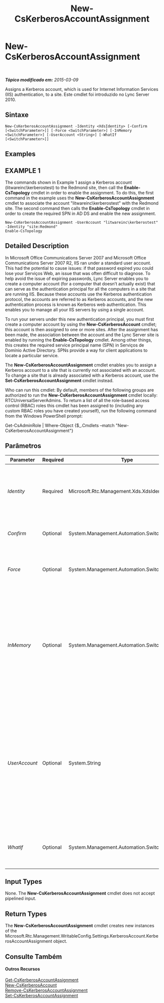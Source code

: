 ﻿---
title: New-CsKerberosAccountAssignment
TOCTitle: New-CsKerberosAccountAssignment
ms:assetid: 02145fe6-8b7a-4508-8b3c-b9671b5bfcff
ms:mtpsurl: https://technet.microsoft.com/pt-br/library/Gg398074(v=OCS.15)
ms:contentKeyID: 49305677
ms.date: 05/19/2016
mtps_version: v=OCS.15
ms.translationtype: HT
---

# New-CsKerberosAccountAssignment

 

_**Tópico modificado em:** 2015-03-09_

Assigns a Kerberos account, which is used for Internet Information Services (IIS) authentication, to a site. Este cmdlet foi introduzido no Lync Server 2010.

## Sintaxe

    New-CsKerberosAccountAssignment -Identity <XdsIdentity> [-Confirm [<SwitchParameter>]] [-Force <SwitchParameter>] [-InMemory <SwitchParameter>] [-UserAccount <String>] [-WhatIf [<SwitchParameter>]]

## Examples

## EXAMPLE 1

The commands shown in Example 1 assign a Kerberos account (litwareinc\\kerberostest) to the Redmond site, then call the **Enable-CsTopology** cmdlet in order to enable the assignment. To do this, the first command in the example uses the **New-CsKerberosAccountAssignment** cmdlet to associate the account "litwareinc\\kerberostest" with the Redmond site. The second command then calls the **Enable-CsTopology** cmdlet in order to create the required SPN in AD DS and enable the new assignment.

    New-CsKerberosAccountAssignment -UserAccount "litwareinc\kerberostest" -Identity "site:Redmond"
    Enable-CsTopology

## Detailed Description

In Microsoft Office Communications Server 2007 and Microsoft Office Communications Server 2007 R2, IIS ran under a standard user account. This had the potential to cause issues: if that password expired you could lose your Serviços Web, an issue that was often difficult to diagnose. To help avoid the issue of expiring passwords, Lync Server enables you to create a computer account (for a computer that doesn’t actually exist) that can serve as the authentication principal for all the computers in a site that are running IIS. Because these accounts use the Kerberos authentication protocol, the accounts are referred to as Kerberos accounts, and the new authentication process is known as Kerberos web authentication. This enables you to manage all your IIS servers by using a single account.

To run your servers under this new authentication principal, you must first create a computer account by using the **New-CsKerberosAccount** cmdlet; this account is then assigned to one or more sites. After the assignment has been made, the association between the account and the Lync Server site is enabled by running the **Enable-CsTopology** cmdlet. Among other things, this creates the required service principal name (SPN) in Serviços de Domínio Active Directory. SPNs provide a way for client applications to locate a particular service.

The **New-CsKerberosAccountAssignment** cmdlet enables you to assign a Kerberos account to a site that is currently not associated with an account. To change a site that is already associated with a Kerberos account, use the **Set-CsKerberosAccountAssignment** cmdlet instead.

Who can run this cmdlet: By default, members of the following groups are authorized to run the **New-CsKerberosAccountAssignment** cmdlet locally: RTCUniversalServerAdmins. To return a list of all the role-based access control (RBAC) roles this cmdlet has been assigned to (including any custom RBAC roles you have created yourself), run the following command from the Windows PowerShell prompt:

Get-CsAdminRole | Where-Object {$\_.Cmdlets –match "New-CsKerberosAccountAssignment"}

## Parâmetros


<table>
<colgroup>
<col style="width: 25%" />
<col style="width: 25%" />
<col style="width: 25%" />
<col style="width: 25%" />
</colgroup>
<thead>
<tr class="header">
<th>Parameter</th>
<th>Required</th>
<th>Type</th>
<th>Description</th>
</tr>
</thead>
<tbody>
<tr class="odd">
<td><p><em>Identity</em></p></td>
<td><p>Required</p></td>
<td><p>Microsoft.Rtc.Management.Xds.XdsIdentity</p></td>
<td><p>Unique identifier of the site where the Kerberos account is to be assigned. (This is the Identity of the site, not of the computer account.) For example: -Identity &quot;site:Redmond&quot;.</p></td>
</tr>
<tr class="even">
<td><p><em>Confirm</em></p></td>
<td><p>Optional</p></td>
<td><p>System.Management.Automation.SwitchParameter</p></td>
<td><p>Solicita confirmação antes da execução do comando.</p></td>
</tr>
<tr class="odd">
<td><p><em>Force</em></p></td>
<td><p>Optional</p></td>
<td><p>System.Management.Automation.SwitchParameter</p></td>
<td><p>Suppresses the display of any non-fatal error message that might occur when running the command.</p></td>
</tr>
<tr class="even">
<td><p><em>InMemory</em></p></td>
<td><p>Optional</p></td>
<td><p>System.Management.Automation.SwitchParameter</p></td>
<td><p>Cria uma referência de objeto, sem na verdade executar o objeto como uma alteração permanente. Se a saída deste cmdlet for atribuída, chamando-o com este parâmetro a uma variável, você poderá realizar alterações às propriedades da referência do objeto e executar estas alterações, chamando-se o cmdlet coincidente Set- deste cmdlet.</p></td>
</tr>
<tr class="odd">
<td><p><em>UserAccount</em></p></td>
<td><p>Optional</p></td>
<td><p>System.String</p></td>
<td><p>Account name for the account to be assigned, using the format domain_name\user_name. For example: -UserAccount &quot;litwareinc\kerberostest&quot;. The user name portion of the account (kerberostest) is a NETBIOS name and can contain a maximum of 15 characters.</p>
<p>Note that, despite the name UserAccount, the account is actually a computer account, not a user account.</p></td>
</tr>
<tr class="even">
<td><p><em>WhatIf</em></p></td>
<td><p>Optional</p></td>
<td><p>System.Management.Automation.SwitchParameter</p></td>
<td><p>Descreve o que aconteceria se o comando fosse executado sem ser executado de fato.</p></td>
</tr>
</tbody>
</table>


## Input Types

None. The **New-CsKerberosAccountAssignment** cmdlet does not accept pipelined input.

## Return Types

The **New-CsKerberosAccountAssignment** cmdlet creates new instances of the Microsoft.Rtc.Management.WritableConfig.Settings.KerberosAccount.KerberosAccountAssignment object.

## Consulte Também

#### Outros Recursos

[Get-CsKerberosAccountAssignment](get-cskerberosaccountassignment.md)  
[New-CsKerberosAccount](new-cskerberosaccount.md)  
[Remove-CsKerberosAccountAssignment](remove-cskerberosaccountassignment.md)  
[Set-CsKerberosAccountAssignment](set-cskerberosaccountassignment.md)

